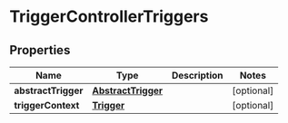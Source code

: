 

# TriggerControllerTriggers


## Properties

| Name | Type | Description | Notes |
|------------ | ------------- | ------------- | -------------|
|**abstractTrigger** | [**AbstractTrigger**](AbstractTrigger.md) |  |  [optional] |
|**triggerContext** | [**Trigger**](Trigger.md) |  |  [optional] |



